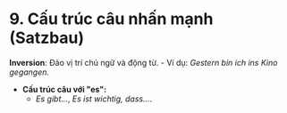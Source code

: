 # 9. Cấu trúc câu nhấn mạnh (Satzbau)

**Inversion**: Đảo vị trí chủ ngữ và động từ.
    - Ví dụ: _Gestern bin ich ins Kino gegangen._
- **Cấu trúc câu với "es":**
    - _Es gibt..._, _Es ist wichtig, dass..._.